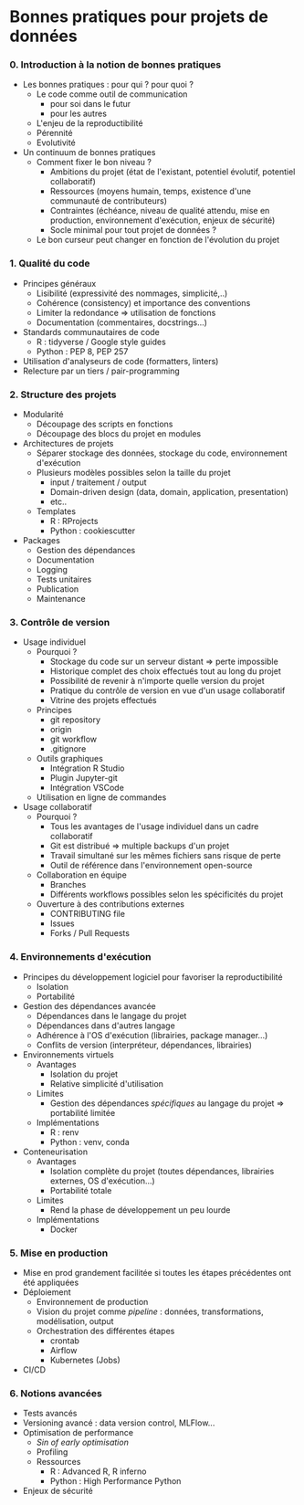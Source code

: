 # Bonnes pratiques pour projets de données

### 0. Introduction à la notion de bonnes pratiques

- Les bonnes pratiques : pour qui ? pour quoi ?
  - Le code comme outil de communication
    - pour soi dans le futur
    - pour les autres
  - L'enjeu de la reproductibilité
  - Pérennité
  - Evolutivité
- Un continuum de bonnes pratiques
  - Comment fixer le bon niveau ?
    - Ambitions du projet (état de l'existant, potentiel évolutif, potentiel collaboratif)
    - Ressources (moyens humain, temps, existence d'une communauté de contributeurs)
    - Contraintes (échéance, niveau de qualité attendu, mise en production, environnement d'exécution, enjeux de sécurité)
    - Socle minimal pour tout projet de données ?
  - Le bon curseur peut changer en fonction de l'évolution du projet

### 1. Qualité du code

- Principes généraux
  - Lisibilité (expressivité des nommages, simplicité,..)
  - Cohérence (consistency) et importance des conventions
  - Limiter la redondance => utilisation de fonctions
  - Documentation (commentaires, docstrings...)
- Standards communautaires de code
  - R : tidyverse / Google style guides
  - Python : PEP 8, PEP 257
- Utilisation d'analyseurs de code (formatters, linters)
- Relecture par un tiers / pair-programming

### 2. Structure des projets 

- Modularité
  - Découpage des scripts en fonctions 
  - Découpage des blocs du projet en modules
- Architectures de projets
  - Séparer stockage des données, stockage du code, environnement d'exécution
  - Plusieurs modèles possibles selon la taille du projet
    - input / traitement / output
    - Domain-driven design (data, domain, application, presentation)
    - etc..
  - Templates
    - R : RProjects
    - Python : cookiescutter
- Packages
  - Gestion des dépendances
  - Documentation
  - Logging
  - Tests unitaires
  - Publication
  - Maintenance

### 3. Contrôle de version

- Usage individuel
  - Pourquoi ?
    - Stockage du code sur un serveur distant => perte impossible
    - Historique complet des choix effectués tout au long du projet
    - Possibilité de revenir à n'importe quelle version du projet
    - Pratique du contrôle de version en vue d'un usage collaboratif
    - Vitrine des projets effectués
  - Principes
    - git repository
    - origin
    - git workflow
    - .gitignore
  - Outils graphiques
    - Intégration R Studio
    - Plugin Jupyter-git
    - Intégration VSCode
  - Utilisation en ligne de commandes
- Usage collaboratif
  - Pourquoi ?
    - Tous les avantages de l'usage individuel dans un cadre collaboratif
    - Git est distribué => multiple backups d'un projet
    - Travail simultané sur les mêmes fichiers sans risque de perte
    - Outil de référence dans l'environnement open-source
  - Collaboration en équipe
    - Branches
    - Différents workflows possibles selon les spécificités du projet
  - Ouverture à des contributions externes
    - CONTRIBUTING file
    - Issues
    - Forks / Pull Requests

### 4. Environnements d'exécution 

- Principes du développement logiciel pour favoriser la reproductibilité
  - Isolation
  - Portabilité
- Gestion des dépendances avancée
  - Dépendances dans le langage du projet
  - Dépendances dans d'autres langage
  - Adhérence à l'OS d'exécution (librairies, package manager...)
  - Conflits de version (interpréteur, dépendances, librairies)
- Environnements virtuels
  - Avantages
    - Isolation du projet
    - Relative simplicité d'utilisation
  - Limites
    - Gestion des dépendances *spécifiques* au langage du projet => portabilité limitée
  - Implémentations
    - R : renv
    - Python : venv, conda
- Conteneurisation
  - Avantages
    - Isolation complète du projet (toutes dépendances, librairies externes, OS d'exécution...)
    - Portabilité totale
  - Limites
    - Rend la phase de développement un peu lourde
  - Implémentations
    - Docker

### 5. Mise en production

- Mise en prod grandement facilitée si toutes les étapes précédentes ont été appliquées
- Déploiement
  - Environnement de production
  - Vision du projet comme *pipeline* : données, transformations, modélisation, output
  - Orchestration des différentes étapes
    - crontab
    - Airflow
    - Kubernetes (Jobs)
- CI/CD

### 6. Notions avancées

- Tests avancés
- Versioning avancé : data version control, MLFlow...
- Optimisation de performance
  - *Sin of early optimisation*
  - Profiling
  - Ressources
    - R : Advanced R, R inferno
    - Python : High Performance Python
- Enjeux de sécurité
